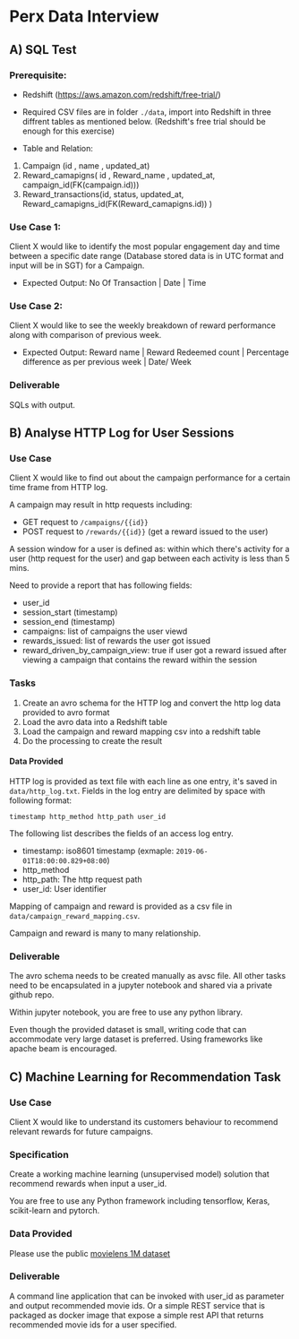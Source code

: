# Perx Data Interview

## A) SQL Test

### Prerequisite:

* Redshift (https://aws.amazon.com/redshift/free-trial/)
* Required CSV files are in folder `./data`, import into Redshift in three diffrent tables as mentioned below. (Redshift's free trial should be enough for this exercise)

* Table and Relation:
 1.  Campaign (id , name , updated_at)
 2.  Reward_camapigns( id , Reward_name , updated_at, campaign_id(FK(campaign.id)))
 3.  Reward_transactions(id, status, updated_at, Reward_camapigns_id(FK(Reward_camapigns.id)) )

### Use Case 1:

Client X would like to identify the most popular engagement day and time between a specific date range (Database stored data is in UTC format and input will be in SGT) for a Campaign.
 
   * Expected Output:
           No Of Transaction | Date | Time 

### Use Case 2:
         
Client X would like to see the weekly breakdown of reward performance along with comparison of previous week.

   * Expected Output:
          Reward name | Reward Redeemed count | Percentage difference as per previous week | Date/ Week 

### Deliverable

SQLs with output.

## B) Analyse HTTP Log for User Sessions

### Use Case

Client X would like to find out about the campaign performance for a certain time frame from HTTP log.

A campaign may result in http requests including:

* GET request to `/campaigns/{{id}}`
* POST request to `/rewards/{{id}}` (get a reward issued to the user)

A session window for a user is defined as: within which there's activity for a user (http request for the user) and gap between each activity is less than 5 mins.

Need to provide a report that has following fields:

* user_id
* session_start (timestamp)
* session_end (timestamp)
* campaigns: list of campaigns the user viewd
* rewards_issued: list of rewards the user got issued
* reward_driven_by_campaign_view: true if user got a reward issued after viewing a campaign that contains the reward within the session

### Tasks

1. Create an avro schema for the HTTP log and convert the http log data provided to avro format
2. Load the avro data into a Redshift table
3. Load the campaign and reward mapping csv into a redshift table
4. Do the processing to create the result

#### Data Provided

HTTP log is provided as text file with each line as one entry, it's saved in `data/http_log.txt`. Fields in the log entry are delimited by space with following format:

```
timestamp http_method http_path user_id
```

The following list describes the fields of an access log entry.

* timestamp: iso8601 timestamp (exmaple: `2019-06-01T18:00:00.829+08:00`)
* http_method
* http_path: The http request path
* user_id: User identifier

Mapping of campaign and reward is provided as a csv file in `data/campaign_reward_mapping.csv`.

Campaign and reward is many to many relationship.

### Deliverable

The avro schema needs to be created manually as avsc file. All other tasks need to be encapsulated in a jupyter notebook and shared via a private github repo.

Within jupyter notebook, you are free to use any python library.

Even though the provided dataset is small, writing code that can accommodate very large dataset is preferred. Using frameworks like apache beam is encouraged.

## C) Machine Learning for Recommendation Task

### Use Case

Client X would like to understand its customers behaviour to recommend relevant rewards for future campaigns.

### Specification

Create a working machine learning (unsupervised model) solution that recommend rewards when input a user_id.

You are free to use any Python framework including tensorflow, Keras, scikit-learn and pytorch.

### Data Provided

Please use the public [movielens 1M dataset](https://grouplens.org/datasets/movielens/1m)

### Deliverable

A command line application that can be invoked with user_id as parameter and output recommended movie ids. Or a simple REST service that is packaged as docker image that expose a simple rest API that returns recommended movie ids for a user specified.
